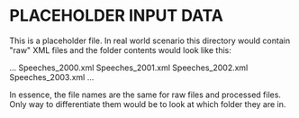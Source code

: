 # PLACEHOLDER INPUT DATA

This is a placeholder file. In real world scenario this directory would 
contain "raw" XML files and the folder contents would look like this:

...
Speeches_2000.xml
Speeches_2001.xml
Speeches_2002.xml
Speeches_2003.xml
...

In essence, the file names are the same for raw files and processed files. 
Only way to differentiate them would be to look at which folder they are 
in.
